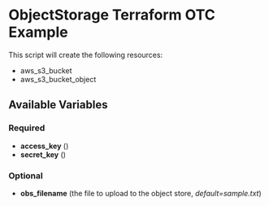 # ObjectStorage Terraform OTC Example

This script will create the following resources:
* aws\_s3\_bucket
* aws\_s3\_bucket\_object

## Available Variables

### Required

* **access\_key** ()
* **secret\_key** ()

### Optional
* **obs\_filename** (the file to upload to the object store, _default=sample.txt_)
